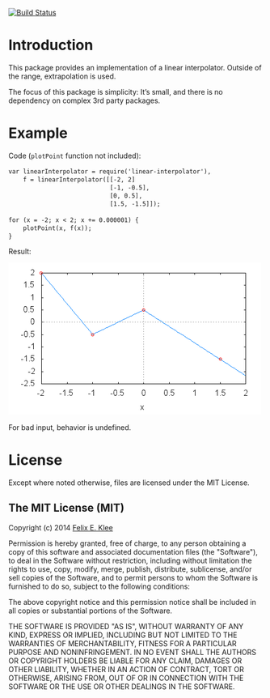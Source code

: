 [![Build Status](https://travis-ci.org/feklee/linear-interpolator.svg?branch=master)](https://travis-ci.org/feklee/linear-interpolator)

Introduction
============

This package provides an implementation of a linear interpolator. Outside of
the range, extrapolation is used.

The focus of this package is simplicity: It’s small, and there is no dependency
on complex 3rd party packages.


Example
=======

Code (`plotPoint` function not included):

    var linearInterpolator = require('linear-interpolator'),
        f = linearInterpolator([[-2, 2]
                                [-1, -0.5],
                                [0, 0.5],
                                [1.5, -1.5]]);

    for (x = -2; x < 2; x += 0.000001) {
        plotPoint(x, f(x));
    }

Result:

![Plot][1]

For bad input, behavior is undefined.


License
=======

Except where noted otherwise, files are licensed under the MIT License.


The MIT License (MIT)
---------------------

Copyright (c) 2014 [Felix E. Klee](mailto:felix.klee@inka.de)

Permission is hereby granted, free of charge, to any person obtaining a copy of
this software and associated documentation files (the "Software"), to deal in
the Software without restriction, including without limitation the rights to
use, copy, modify, merge, publish, distribute, sublicense, and/or sell copies of
the Software, and to permit persons to whom the Software is furnished to do so,
subject to the following conditions:

The above copyright notice and this permission notice shall be included in all
copies or substantial portions of the Software.

THE SOFTWARE IS PROVIDED "AS IS", WITHOUT WARRANTY OF ANY KIND, EXPRESS OR
IMPLIED, INCLUDING BUT NOT LIMITED TO THE WARRANTIES OF MERCHANTABILITY, FITNESS
FOR A PARTICULAR PURPOSE AND NONINFRINGEMENT. IN NO EVENT SHALL THE AUTHORS OR
COPYRIGHT HOLDERS BE LIABLE FOR ANY CLAIM, DAMAGES OR OTHER LIABILITY, WHETHER
IN AN ACTION OF CONTRACT, TORT OR OTHERWISE, ARISING FROM, OUT OF OR IN
CONNECTION WITH THE SOFTWARE OR THE USE OR OTHER DEALINGS IN THE SOFTWARE.

[1]: plot.png
